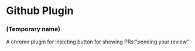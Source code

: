 # Github Plugin
### (Temporary name)

A chrome plugin for injecting button for showing PRs "pending your review"
